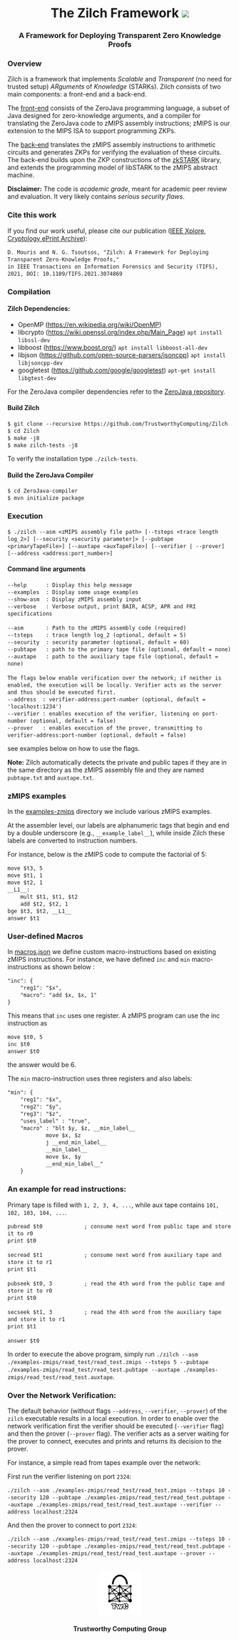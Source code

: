 <h1 align="center">The Zilch Framework <a href="https://github.com/TrustworthyComputing/Zilch/blob/master/LICENSE"><img src="https://img.shields.io/badge/license-MIT-blue.svg"></a> </h1>
<h3 align="center">A Framework for Deploying Transparent Zero Knowledge Proofs</h3>


### Overview
Zilch is a framework that implements _Scalable_ and _Transparent_ (no need for trusted setup) _ARguments_ of _Knowledge_ (STARKs).
Zilch consists of two main components: a front-end and a back-end.


The [front-end](https://github.com/TrustworthyComputing/ZeroJava-compiler) consists of the ZeroJava programming language, a subset of Java designed for zero-knowledge arguments, and a compiler for translating the ZeroJava code to zMIPS assembly instructions; zMIPS is our extension to the MIPS ISA to support programming ZKPs.


The [back-end](https://github.com/TrustworthyComputing/Zilch) translates the zMIPS assembly instructions to arithmetic circuits and generates ZKPs for verifying the evaluation of these circuits.
The back-end builds upon the ZKP constructions of the [zkSTARK](https://eprint.iacr.org/2018/046) library, and extends the programming model of libSTARK to the zMIPS abstract machine.

__Disclaimer:__ The code is _academic grade_, meant for academic peer review and evaluation. It very likely contains _serious security flaws_.


### Cite this work
If you find our work useful, please cite our publication ([IEEE Xplore](https://ieeexplore.ieee.org/document/9410618), [Cryptology ePrint Archive](https://eprint.iacr.org/2020/1155.pdf)):
```
D. Mouris and N. G. Tsoutsos, "Zilch: A Framework for Deploying Transparent Zero-Knowledge Proofs,"
in IEEE Transactions on Information Forensics and Security (TIFS), 2021, DOI: 10.1109/TIFS.2021.3074869
```

### Compilation

#### Zilch Dependencies:
* OpenMP (https://en.wikipedia.org/wiki/OpenMP)
* libcrypto (https://wiki.openssl.org/index.php/Main_Page) `apt install libssl-dev`
* libboost (https://www.boost.org/) `apt install libboost-all-dev`
* libjson (https://github.com/open-source-parsers/jsoncpp) `apt install libjsoncpp-dev`
* googletest (https://github.com/google/googletest) `apt-get install libgtest-dev`

For the ZeroJava compiler dependencies refer to the [ZeroJava repository]().

#### Build Zilch
```
$ git clone --recursive https://github.com/TrustworthyComputing/Zilch
$ cd Zilch
$ make -j8
$ make zilch-tests -j8
```

To verify the installation type `./zilch-tests`.

#### Build the ZeroJava Compiler

```
$ cd ZeroJava-compiler
$ mvn initialize package
```

### Execution

```
$ ./zilch --asm <zMIPS assembly file path> [--tsteps <trace length log_2>] [--security <security parameter]> [--pubtape <primaryTapeFile>] [--auxtape <auxTapeFile>] [--verifier | --prover] [--address <address:port_number>]
```

#### Command line arguments
```
--help      : Display this help message
--examples  : Display some usage examples
--show-asm  : Display zMIPS assembly input
--verbose   : Verbose output, print BAIR, ACSP, APR and FRI specifications

--asm       : Path to the zMIPS assembly code (required)
--tsteps    : trace length log_2 (optional, default = 5)
--security  : security parameter (optional, default = 60)
--pubtape   : path to the primary tape file (optional, default = none)
--auxtape   : path to the auxiliary tape file (optional, default = none)

The flags below enable verification over the network; if neither is enabled, the execution will be locally. Verifier acts as the server and thus should be executed first.
--address  : verifier-address:port-number (optional, default = 'localhost:1234')
--verifier : enables execution of the verifier, listening on port-number (optional, default = false)
--prover   : enables execution of the prover, transmitting to verifier-address:port-number (optional, default = false)
```
see examples below on how to use the flags.

__Note:__ Zilch automatically detects the private and public tapes if they are in the same directory as the zMIPS assembly file and they are named `pubtape.txt` and `auxtape.txt`.


### zMIPS examples

In the [examples-zmips](examples-zmips) directory we include various zMIPS examples.

At the assembler level, our labels are alphanumeric tags that begin and end by a double underscore (e.g., `__example_label__`), while inside Zilch these labels are converted to instruction numbers.

For instance, below is the zMIPS code to compute the factorial of 5:
```
move $t3, 5
move $t1, 1
move $t2, 1
__L1__:
    mult $t1, $t1, $t2
    add $t2, $t2, 1
bge $t3, $t2, __L1__
answer $t1
```


### User-defined Macros
In [macros.json](https://github.com/TrustworthyComputing/Zilch/blob/master/framework/zilch/src/macros.json) we define custom macro-instructions based on existing zMIPS instructions.
For instance, we have defined `inc` and `min` macro-instructions as shown below :
```
"inc": {
    "reg1": "$x",
    "macro": "add $x, $x, 1"
}
```
This means that `inc` uses one register. A zMIPS program can use the inc instruction as
```
move $t0, 5
inc $t0
answer $t0
```
the answer would be 6.

The `min` macro-instruction uses three registers and also labels:
```
"min": {
    "reg1": "$x",
    "reg2": "$y",
    "reg3": "$z",
    "uses_label" : "true",
    "macro" : "blt $y, $z, __min_label__
            move $x, $z
            j __end_min_label__
            __min_label__
            move $x, $y
            __end_min_label__"
    }
```


### An example for read instructions:
Primary tape is filled with `1, 2, 3, 4, ...`, while aux tape contains `101, 102, 103, 104, ...`.
```
pubread $t0             ; consume next word from public tape and store it to r0
print $t0

secread $t1             ; consume next word from auxiliary tape and store it to r1
print $t1

pubseek $t0, 3          ; read the 4th word from the public tape and store it to r0
print $t0

secseek $t1, 3          ; read the 4th word from the auxiliary tape and store it to r1
print $t1

answer $t0
```
In order to execute the above program, simply run `./zilch --asm ./examples-zmips/read_test/read_test.zmips --tsteps 5 --pubtape ./examples-zmips/read_test/read_test.pubtape --auxtape ./examples-zmips/read_test/read_test.auxtape`.



### Over the Network Verification:
The default behavior (without flags `--address`, `--verifier`, `--prover`) of the `zilch` executable results in a local execution.
In order to enable over the network verification first the verifier should be executed (`--verifier` flag) and then the prover (`--prover` flag).
The verifier acts as a server waiting for the prover to connect, executes and prints and returns its decision to the prover.

For instance, a simple read from tapes example over the network:

First run the verifier listening on port `2324`:
```
./zilch --asm ./examples-zmips/read_test/read_test.zmips --tsteps 10 --security 120 --pubtape ./examples-zmips/read_test/read_test.pubtape --auxtape ./examples-zmips/read_test/read_test.auxtape --verifier --address localhost:2324
```
And then the prover to connect to port `2324`:
```
./zilch --asm ./examples-zmips/read_test/read_test.zmips --tsteps 10 --security 120 --pubtape ./examples-zmips/read_test/read_test.pubtape --auxtape ./examples-zmips/read_test/read_test.auxtape --prover --address localhost:2324
```


<p align="center">
    <img src="./logos/twc.png" height="20%" width="20%">
</p>
<h4 align="center">Trustworthy Computing Group</h4>

